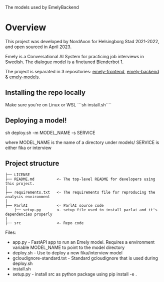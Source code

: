 The models used by EmelyBackend

# Overview
This project was developed by NordAxon for Helsingborg Stad 2021-2022, and open sourced in April 2023.

Emely is a Conversational AI System for practicing job interviews in Swedish. The dialogue model is a finetuned Blenderbot 1.

The project is separated in 3 repositories: [emely-frontend](https://github.com/helsingborg-stad/emely-frontend), [emely-backend](https://github.com/helsingborg-stad/emely-backend) & [emely-models](https://github.com/helsingborg-stad/emely-models).

## Installing the repo locally

Make sure you're on Linux or WSL
 ´´´sh install.sh´´´´

## Deploying a model!

sh deploy.sh -m MODEL_NAME -s SERVICE

where MODEL_NAME is the name of a directory under models/
SERVICE is either fika or interview


## Project structure
```
├── LICENSE
├── README.md          <- The top-level README for developers using this project.
│
├── requirements.txt   <- The requirements file for reproducing the analysis environment
|
├── ParlAI             <- ParlAI source code
    ├── setup.py       <- setup file used to install parlai and it's dependencies properly
|
├── src                <- Repo code
```
Files: 
- app.py - FastAPI app to run an Emely model. Requires a environment variable MODEL_NAME to point to the model directory
- deploy.sh - Use to deploy a new fika/interview model
- gcloudignore-standard.txt - Standard gcloudignore that is used during deploy.sh
- install.sh
- setup.py - install src as python package using pip install -e .
